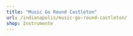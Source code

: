 ```yaml
---
title: "Music Go Round Castleton"
url: /indianapolis/music-go-round-castleton/
shop: Instrumente
---
```

